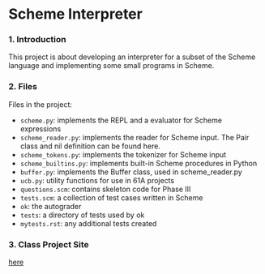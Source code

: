 # Scheme Interpreter

### 1. Introduction
This project is about developing an interpreter for a subset of the Scheme language and implementing some small programs in Scheme.

### 2. Files
Files in the project:
* `scheme.py`: implements the REPL and a evaluator for Scheme expressions
* `scheme_reader.py`: implements the reader for Scheme input. The Pair class and nil definition can be found here.
* `scheme_tokens.py`: implements the tokenizer for Scheme input
* `scheme_builtins.py`: implements built-in Scheme procedures in Python
* `buffer.py`: implements the Buffer class, used in scheme_reader.py
* `ucb.py`: utility functions for use in 61A projects
* `questions.scm`: contains skeleton code for Phase III
* `tests.scm`: a collection of test cases written in Scheme
* `ok`: the autograder
* `tests`: a directory of tests used by ok
* `mytests.rst`: any additional tests created

### 3. Class Project Site
[here]

[here]: <https://inst.eecs.berkeley.edu/~cs61a/sp20/proj/scheme/>

